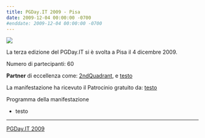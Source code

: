 ```yaml
---
title: PGDay.IT 2009 - Pisa
date: 2009-12-04 00:00:00 -0700
#enddate: 2009-12-04 00:00:00 -0700
---
```


![](/timeline/assets/img/pgday2009.jpg)

La terza edizione del PGDay.IT si è svolta a Pisa il 4 dicembre 2009.

Numero di partecipanti: 60

**Partner** di eccellenza come: [2ndQuadrant](https://www.2ndquadrant.com/it/), e [testo]()

La manifestazione ha ricevuto il Patrocinio gratuito da: [testo]()

Programma della manifestazione

- testo

------------------------------------------------------------------------------------------

[PGDay.IT 2009](https://www.postgresql.org/message-id/4B01D187.6050202@gmail.com)
